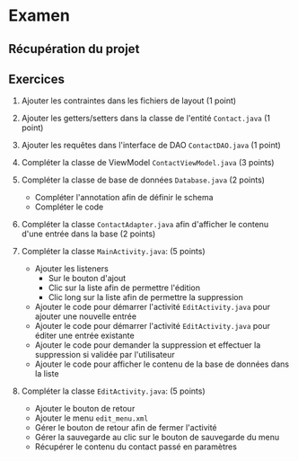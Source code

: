 # Examen

## Récupération du projet

## Exercices

1. Ajouter les contraintes dans les fichiers de layout (1 point)

2. Ajouter les getters/setters dans la classe de l'entité `Contact.java` (1 point)

3. Ajouter les requêtes dans l'interface de DAO `ContactDAO.java` (1 point)

4. Compléter la classe de ViewModel `ContactViewModel.java` (3 points)

5. Compléter la classe de base de données `Database.java` (2 points)

   * Compléter l'annotation afin de définir le schema
   * Compléter le code
   
6. Compléter la classe `ContactAdapter.java` afin d'afficher le contenu d'une entrée dans la base (2 points)

7. Compléter la classe `MainActivity.java`: (5 points)
   
   * Ajouter les listeners
      * Sur le bouton d'ajout
      * Clic sur la liste afin de permettre l'édition
      * Clic long sur la liste afin de permettre la suppression
   * Ajouter le code pour démarrer l'activité `EditActivity.java` pour ajouter une nouvelle entrée
   * Ajouter le code pour démarrer l'activité `EditActivity.java` pour éditer une entrée existante
   * Ajouter le code pour demander la suppression et effectuer la suppression si validée par l'utilisateur
   * Ajouter le code pour afficher le contenu de la base de données dans la liste

8. Compléter la classe `EditActivity.java`: (5 points)

   * Ajouter le bouton de retour
   * Ajouter le menu `edit_menu.xml`
   * Gérer le bouton de retour afin de fermer l'activité
   * Gérer la sauvegarde au clic sur le bouton de sauvegarde du menu
   * Récupérer le contenu du contact passé en paramètres